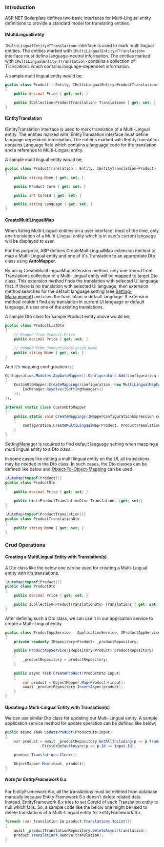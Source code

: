 ### Introduction

ASP.NET Boilerplate defines two basic interfaces for Multi-Lingual entity definitions to provide a standard model for translating entities. 

#### IMultiLingualEntity

`IMultiLingualEntity<TTranslation>` interface is used to mark multi lingual entities. The entities marked with `IMultiLingualEntity<TTranslation>` interface must define language-neutral information. The entities marked with `IMultiLingualEntity<TTranslation>` contains a collection of Translations which contains language-dependent information.

A sample multi lingual entity would be;

```c#
public class Product : Entity, IMultiLingualEntity<ProductTranslation>
{
	public decimal Price { get; set; }

	public ICollection<ProductTranslation> Translations { get; set; }
}
```

#### IEntityTranslation

IEntityTranslation interface is used to mark translation of a Multi-Lingual entity. The entities marked with IEntityTranslation interface must define language dependent information. The entities marked with IEntityTranslation contains Language field which contains a language code for the translation and a reference to Multi-Lingual entity.

A sample multi lingual entity would be;

```c#
public class ProductTranslation : Entity, IEntityTranslation<Product>
{
	public string Name { get; set; }

	public Product Core { get; set; }

	public int CoreId { get; set; }

	public string Language { get; set; }
}
```

 #### CreateMultiLingualMap 

When listing Multi-Lingual entities on a user interface, most of the time, only one translation of a Multi-Lingual entity which is in user's current language will be displayed to user.

For this purpose, ABP defines CreateMultiLingualMap extension method to map a Multi-Lingual entity and one of it's Translation to an appropriate Dto class using **AutoMapper**. 

By using CreateMultiLingualMap extension method, only one record from Translations collection of a Multi-Lingual entity will be mapped to target Dto class. This extension method finds the translation with selected UI language first. If there is no translation with selected UI language, then extension method searches for the default language setting (see  [Setting-Management](Setting-Management#setting-scope.md)) and uses the translation in default language. If extension method couldn't find any translation in current UI language or default language, it uses one of the existing translations. 

A sample Dto class for sample Product entity above would be;

```c#
public class ProductListDto
{
    // Mapped from Product.Price
    public decimal Price { get; set; }

    // Mapped from ProductTranslation.Name
    public string Name { get; set; }
}
```

And it's mapping configuration is;

```c#
Configuration.Modules.AbpAutoMapper().Configurators.Add(configuration =>
{
	CustomDtoMapper.CreateMappings(configuration, new MultiLingualMapContext(
		IocManager.Resolve<ISettingManager>()
	));
});

internal static class CustomDtoMapper
{
	public static void CreateMappings(IMapperConfigurationExpression configuration, MultiLingualMapContext context)
	{
		configuration.CreateMultiLingualMap<Product, ProductTranslation, ProductListDto>(context);
	}
}
```

SettingManager is required to find default language setting when mapping a multi lingual entity to a Dto class. 

In some cases like editing a multi lingual entity on the UI, all translations may be needed in the Dto class. In such cases, the Dto classes can be defined like below and [Object-To-Object-Mapping](Object-To-Object-Mapping.md) can be used.

```c#
[AutoMap(typeof(Product))]
public class ProductDto
{
	public decimal Price { get; set; }
    
    public List<ProductTranslationDto> Translations {get; set;}
}
```

```c#
[AutoMap(typeof(ProductTranslation))]
public class ProductTranslationDto
{
    public string Name { get; set; }
}
```
### Crud Operations

#### Creating a MultiLingual Entity with Translation(s) 

A Dto class like the below one can be used for creating a Multi-Lingual entity with it's translations.

```c#
[AutoMap(typeof(Product))]
public class ProductDto
{
	public decimal Price { get; set; }

	public ICollection<ProductTranslationDto> Translations { get; set; }
}
```
After defining such a Dto class, we can use it in our application service to create a Multi-Lingual entity.

```c#
public class ProductAppService : ApplicationService, IProductAppService
{
	private readonly IRepository<Product> _productRepository;

	public ProductAppService(IRepository<Product> productRepository)
	{
		_productRepository = productRepository;
	}
	
	public async Task CreateProduct(ProductDto input)
	{
		var product = ObjectMapper.Map<Product>(input);
		await _productRepository.InsertAsync(product);
	}
}
```
#### Updating a Multi-Lingual Entity with Translation(s)

We can use similar Dto class for updating our Multi-Lingual entity. A sample application service method for update operation can be defined like below;

```c#
public async Task UpdateProduct(ProductDto input)
{
	var product = await _productRepository.GetAllIncluding(p => p.Translations)
                .FirstOrDefaultAsync(p => p.Id == input.Id);

	product.Translations.Clear();

	ObjectMapper.Map(input, product);
}
```
##### Note for EntityFramework 6.x

For EntityFramework 6.x, all the translations must be deleted from database manually because Entity Framework 6.x doesn't delete related data. Instead, EntityFramework 6.x tries to set CoreId of each Translation entity to null which fails. So, a sample code like the below one might be used to delete translations of a Multi-Lingual entity for EntityFramework 6.x.

```c#
foreach (var translation in product.Translations.ToList())
{
	await _productTranslationRepository.DeleteAsync(translation);
	product.Translations.Remove(translation);
}
```
